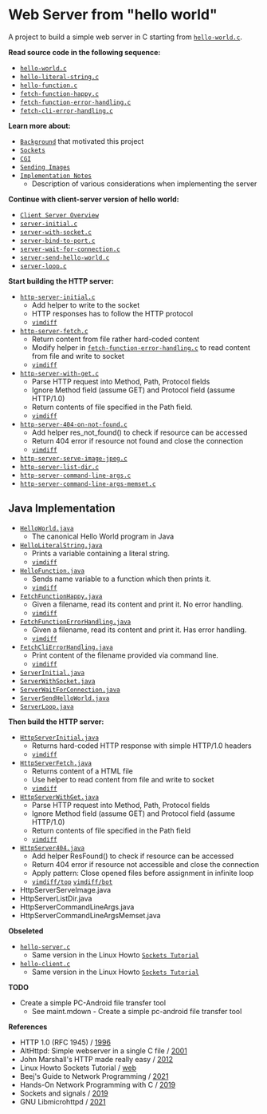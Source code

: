 # Web Server from "hello world"
A project to build a simple web server in C starting from [`hello-world.c`](txt/hello-world.c.txt).


**Read source code in the following sequence:**

- [`hello-world.c`](txt/hello-world.c.txt)
- [`hello-literal-string.c`](txt/hello-literal-string.c.txt)
- [`hello-function.c`](txt/hello-function.c.txt)
- [`fetch-function-happy.c`](txt/fetch-function-happy.c.txt)
- [`fetch-function-error-handling.c`](txt/fetch-function-error-handling.c.txt)
- [`fetch-cli-error-handling.c`](txt/fetch-cli-error-handling.c.txt)

**Learn more about:**

- [`Background`](background.md) that motivated this project
- [`Sockets`](learn-about-sockets.md)
- [`CGI`](learn-about-cgi.md)
- [`Sending Images`](learn-about-sending-images.md)
- [`Implementation Notes`](implementation-notes.md)
    - Description of various considerations when implementing the server

**Continue with client-server version of hello world:**

- [`Client Server Overview`](hello-client-server-overview.md)
- [`server-initial.c`](txt/server-initial.c.txt)
- [`server-with-socket.c`](txt/server-with-socket.c.txt)
- [`server-bind-to-port.c`](txt/server-bind-to-port.c.txt)
- [`server-wait-for-connection.c`](txt/server-wait-for-connection.c.txt)
- [`server-send-hello-world.c`](txt/server-send-hello-world.c.txt)
- [`server-loop.c`](txt/server-loop.c.txt)

**Start building the HTTP server:**

- [`http-server-initial.c`](txt/http-server-initial.c.txt)
    - Add helper to write to the socket
    - HTTP responses has to follow the HTTP protocol
    - [`vimdiff`](img/vimdiff-hello-server-initial_server-loop.png)
- [`http-server-fetch.c`](txt/http-server-fetch.c.txt)
    - Return content from file rather hard-coded content
    - Modify helper in
      [`fetch-function-error-handling.c`](txt/fetch-function-error-handling.c.txt)
      to read content from file and write to socket
    - [`vimdiff`](img/vimdiff_http-server-initial_http-server-fetch.png)
- [`http-server-with-get.c`](txt/http-server-with-get.c.txt)
    - Parse HTTP request into Method, Path, Protocol fields
    - Ignore Method field (assume GET) and Protocol field (assume HTTP/1.0)
    - Return contents of file specified in the Path field.
    - [`vimdiff`](img/vimdiff_http-server-fetch_http-server-with-get.png)
- [`http-server-404-on-not-found.c`](txt/http-server-404-on-not-found.c.txt)
    - Add helper res_not_found() to check if resource can be accessed
    - Return 404 error if resource not found and close the connection
    - [`vimdiff`](img/vimdiff_http-server-with-get_http-server-404-on-not-found.png)
- [`http-server-serve-image-jpeg.c`](txt/http-server-serve-image-jpeg.c.txt)
- [`http-server-list-dir.c`](txt/http-server-list-dir.c.txt)
- [`http-server-command-line-args.c`](txt/http-server-command-line-args.c.txt)
- [`http-server-command-line-args-memset.c`](txt/http-server-command-line-args-memset.c.txt)


## Java Implementation

- [`HelloWorld.java`](java/HelloWorld.java)
    - The canonical Hello World program in Java
- [`HelloLiteralString.java`](java/HelloLiteralString.java)
    - Prints a variable containing a literal string.
    - [`vimdiff`](img/vimdiff-HelloWorld-HelloLiteralString.png)
- [`HelloFunction.java`](java/HelloFunction.java)
    - Sends name variable to a function which then prints it.
    - [`vimdiff`](img/vimdiff-HelloLiteralString-HelloFunction.png)
- [`FetchFunctionHappy.java`](java/FetchFunctionHappy.java)
    - Given a filename, read its content and print it. No error handling.
    - [`vimdiff`](img/vimdiff-HelloFunction-FetchFunctionHappy.png)
- [`FetchFunctionErrorHandling.java`](java/FetchFunctionErrorHandling.java)
    - Given a filename, read its content and print it. Has error handling.
    - [`vimdiff`](img/vimdiff-FetchFunctionHappy-FetchFunctionErrorHandling.png)
- [`FetchCliErrorHandling.java`](java/FetchCliErrorHandling.java)
    - Print content of the filename provided via command line.
    - [`vimdiff`](img/vimdiff-FetchFunctionErrorHandling-FetchCliErrorHandling.png)
- [`ServerInitial.java`](java/ServerInitial.java)
- [`ServerWithSocket.java`](java/ServerWithSocket.java)
- [`ServerWaitForConnection.java`](java/ServerWaitForConnection.java)
- [`ServerSendHelloWorld.java`](java/ServerSendHelloWorld.java)
- [`ServerLoop.java`](java/ServerLoop.java)

**Then build the HTTP server:**

- [`HttpServerInitial.java`](java/HttpServerInitial.java)
    - Returns hard-coded HTTP response with simple HTTP/1.0 headers
    - [`vimdiff`](img/vimdiff-ServerLoop-HttpServerInitial.png)
- [`HttpServerFetch.java`](java/HttpServerFetch.java)
    - Returns content of a HTML file
    - Use helper to read content from file and write to socket
    - [`vimdiff`](img/vimdiff-HttpServerInitial-HttpServerFetch.png)
- [`HttpServerWithGet.java`](java/HttpServerWithGet.java)
    - Parse HTTP request into Method, Path, Protocol fields
    - Ignore Method field (assume GET) and Protocol field (assume
      HTTP/1.0)
    - Return contents of file specified in the Path field
    - [`vimdiff`](img/vimdiff-HttpServerFetch-HttpServerWithGet.png)
- [`HttpServer404.java`](java/HttpServer404.java)
    - Add helper ResFound() to check if resource can be accessed
    - Return 404 error if resource not accessible and close the connection
    - Apply pattern: Close opened files before assignment in infinite loop
    - [`vimdiff/top`](img/vimdiff-HttpServerWithGet-HttpServer404-a.png) [`vimdiff/bot`](img/vimdiff-HttpServerWithGet-HttpServer404-b.png)
- HttpServerServeImage.java
- HttpServerListDir.java
- HttpServerCommandLineArgs.java
- HttpServerCommandLineArgsMemset.java

**Obseleted**

- [`hello-server.c`](txt/hello-server.c.txt)
    - Same version in the Linux Howto [`Sockets Tutorial`](https://www.linuxhowtos.org/C_C++/socket.htm)
- [`hello-client.c`](txt/hello-client.c.txt)
    - Same version in the Linux Howto [`Sockets Tutorial`](https://www.linuxhowtos.org/C_C++/socket.htm)

**TODO**

- Create a simple PC-Android file transfer tool
    - See maint.mdown - Create a simple pc-android file transfer tool


**References**

- HTTP 1.0 (RFC 1945) / [1996](https://datatracker.ietf.org/doc/html/rfc1945)
- AltHttpd: Simple webserver in a single C file / [2001](https://sqlite.org/althttpd/doc/trunk/althttpd.md)
- John Marshall's HTTP made really easy / [2012](https://jmarshall.com/easy/http/)
- Linux Howto Sockets Tutorial / [web](https://www.linuxhowtos.org/C_C++/socket.htm)
- Beej's Guide to Network Programming / [2021](http://www.beej.us/guide/bgnet/)
- Hands-On Network Programming with C / [2019](https://github.com/codeplea/Hands-On-Network-Programming-with-C)
- Sockets and signals / [2019](https://opensource.com/article/19/4/interprocess-communication-linux-networking)
- GNU Libmicrohttpd / [2021](http://www.gnu.org/software/libmicrohttpd/)

